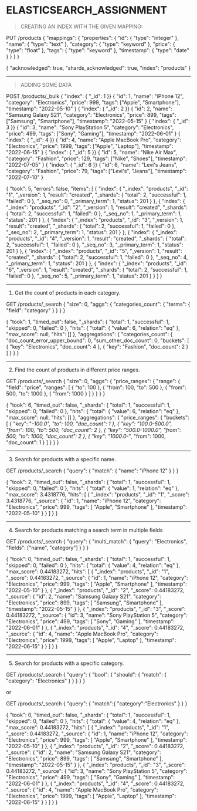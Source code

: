 # ELASTICSEARCH_ASSIGNMENT


> CREATING AN INDEX WITH THE GIVEN MAPPING:

PUT /products
{
  "mappings": {
    "properties": {
      "id": {
        "type": "integer"
      },
      "name": {
        "type": "text"
      },
      "category": {
        "type": "keyword"
      },
      "price": {
        "type": "float"
      },
      "tags": {
        "type": "keyword"
      },
      "timestamp": {
        "type": "date"
      }
    }
  }
}


{
  "acknowledged": true,
  "shards_acknowledged": true,
  "index": "products"
}

-------------------------------------------------------------------------------------------------------------------------------------------------------------------------------------------------


> ADDING SOME DATA

POST /products/_bulk
{ "index": { "_id": 1 }}
{ "id": 1, "name": "iPhone 12", "category": "Electronics", "price": 999, "tags": ["Apple", "Smartphone"], "timestamp": "2022-05-10" }
{ "index": { "_id": 2 }}
{ "id": 2, "name": "Samsung Galaxy S21", "category": "Electronics", "price": 899, "tags": ["Samsung", "Smartphone"], "timestamp": "2022-05-15" }
{ "index": { "_id": 3 }}
{ "id": 3, "name": "Sony PlayStation 5", "category": "Electronics", "price": 499, "tags": ["Sony", "Gaming"], "timestamp": "2022-06-01" }
{ "index": { "_id": 4 }}
{ "id": 4, "name": "Apple MacBook Pro", "category": "Electronics", "price": 1999, "tags": ["Apple", "Laptop"], "timestamp": "2022-06-15" }
{ "index": { "_id": 5 }}
{ "id": 5, "name": "Nike Air Max", "category": "Fashion", "price": 129, "tags": ["Nike", "Shoes"], "timestamp": "2022-07-05" }
{ "index": { "_id": 6 }}
{ "id": 6, "name": "Levi's Jeans", "category": "Fashion", "price": 79, "tags": ["Levi's", "Jeans"], "timestamp": "2022-07-10" }



{
  "took": 5,
  "errors": false,
  "items": [
    {
      "index": {
        "_index": "products",
        "_id": "1",
        "_version": 1,
        "result": "created",
        "_shards": {
          "total": 2,
          "successful": 1,
          "failed": 0
        },
        "_seq_no": 0,
        "_primary_term": 1,
        "status": 201
      }
    },
    {
      "index": {
        "_index": "products",
        "_id": "2",
        "_version": 1,
        "result": "created",
        "_shards": {
          "total": 2,
          "successful": 1,
          "failed": 0
        },
        "_seq_no": 1,
        "_primary_term": 1,
        "status": 201
      }
    },
    {
      "index": {
        "_index": "products",
        "_id": "3",
        "_version": 1,
        "result": "created",
        "_shards": {
          "total": 2,
          "successful": 1,
          "failed": 0
        },
        "_seq_no": 2,
        "_primary_term": 1,
        "status": 201
      }
    },
    {
      "index": {
        "_index": "products",
        "_id": "4",
        "_version": 1,
        "result": "created",
        "_shards": {
          "total": 2,
          "successful": 1,
          "failed": 0
        },
        "_seq_no": 3,
        "_primary_term": 1,
        "status": 201
      }
    },
    {
      "index": {
        "_index": "products",
        "_id": "5",
        "_version": 1,
        "result": "created",
        "_shards": {
          "total": 2,
          "successful": 1,
          "failed": 0
        },
        "_seq_no": 4,
        "_primary_term": 1,
        "status": 201
      }
    },
    {
      "index": {
        "_index": "products",
        "_id": "6",
        "_version": 1,
        "result": "created",
        "_shards": {
          "total": 2,
          "successful": 1,
          "failed": 0
        },
        "_seq_no": 5,
        "_primary_term": 1,
        "status": 201
      }
    }
  ]
}

------------------------------------------------------------------------------------------------------------------------------------------------------------------------------------------------


1) Get the count of products in each category.

GET /products/_search
{
  "size": 0,
  "aggs": {
    "categories_count": {
      "terms": {
        "field": "category"
      }
    }
  }
}


{
  "took": 1,
  "timed_out": false,
  "_shards": {
    "total": 1,
    "successful": 1,
    "skipped": 0,
    "failed": 0
  },
  "hits": {
    "total": {
      "value": 6,
      "relation": "eq"
    },
    "max_score": null,
    "hits": []
  },
  "aggregations": {
    "categories_count": {
      "doc_count_error_upper_bound": 0,
      "sum_other_doc_count": 0,
      "buckets": [
        {
          "key": "Electronics",
          "doc_count": 4
        },
        {
          "key": "Fashion",
          "doc_count": 2
        }
      ]
    }
  }
}

---------------------------------------------------------------------------------------------------------------------------------------------------------------------------------------------

2) Find the count of products in different price ranges.

GET /products/_search
{
  "size": 0,
  "aggs": {
    "price_ranges": {
      "range": {
        "field": "price",
        "ranges": [
          { "to": 100 },
          { "from": 100, "to": 500 },
          { "from": 500, "to": 1000 },
          { "from": 1000 }
        ]
      }
    }
  }
}



{
  "took": 6,
  "timed_out": false,
  "_shards": {
    "total": 1,
    "successful": 1,
    "skipped": 0,
    "failed": 0
  },
  "hits": {
    "total": {
      "value": 6,
      "relation": "eq"
    },
    "max_score": null,
    "hits": []
  },
  "aggregations": {
    "price_ranges": {
      "buckets": [
        {
          "key": "*-100.0",
          "to": 100,
          "doc_count": 1
        },
        {
          "key": "100.0-500.0",
          "from": 100,
          "to": 500,
          "doc_count": 2
        },
        {
          "key": "500.0-1000.0",
          "from": 500,
          "to": 1000,
          "doc_count": 2
        },
        {
          "key": "1000.0-*",
          "from": 1000,
          "doc_count": 1
        }
      ]
    }
  }
}




------------------------------------------------------------------------------------------------------------------------------------------------------------------------------------------------

3) Search for products with a specific name.

GET /products/_search
{
  "query": {
    "match": {
      "name": "iPhone 12"
    }
  }
}

{
  "took": 2,
  "timed_out": false,
  "_shards": {
    "total": 1,
    "successful": 1,
    "skipped": 0,
    "failed": 0
  },
  "hits": {
    "total": {
      "value": 1,
      "relation": "eq"
    },
    "max_score": 3.4318776,
    "hits": [
      {
        "_index": "products",
        "_id": "1",
        "_score": 3.4318776,
        "_source": {
          "id": 1,
          "name": "iPhone 12",
          "category": "Electronics",
          "price": 999,
          "tags": [
            "Apple",
            "Smartphone"
          ],
          "timestamp": "2022-05-10"
        }
      }
    ]
  }
}


------------------------------------------------------------------------------------------------------------------------------------------------------------------------------------------------

4) Search for products matching a search term in multiple fields

GET /products/_search
{
  "query": {
    "multi_match": {
      "query": "Electronics",
      "fields": ["name", "category"]
    }
  }
}

{
  "took": 0,
  "timed_out": false,
  "_shards": {
    "total": 1,
    "successful": 1,
    "skipped": 0,
    "failed": 0
  },
  "hits": {
    "total": {
      "value": 4,
      "relation": "eq"
    },
    "max_score": 0.44183272,
    "hits": [
      {
        "_index": "products",
        "_id": "1",
        "_score": 0.44183272,
        "_source": {
          "id": 1,
          "name": "iPhone 12",
          "category": "Electronics",
          "price": 999,
          "tags": [
            "Apple",
            "Smartphone"
          ],
          "timestamp": "2022-05-10"
        }
      },
      {
        "_index": "products",
        "_id": "2",
        "_score": 0.44183272,
        "_source": {
          "id": 2,
          "name": "Samsung Galaxy S21",
          "category": "Electronics",
          "price": 899,
          "tags": [
            "Samsung",
            "Smartphone"
          ],
          "timestamp": "2022-05-15"
        }
      },
      {
        "_index": "products",
        "_id": "3",
        "_score": 0.44183272,
        "_source": {
          "id": 3,
          "name": "Sony PlayStation 5",
          "category": "Electronics",
          "price": 499,
          "tags": [
            "Sony",
            "Gaming"
          ],
          "timestamp": "2022-06-01"
        }
      },
      {
        "_index": "products",
        "_id": "4",
        "_score": 0.44183272,
        "_source": {
          "id": 4,
          "name": "Apple MacBook Pro",
          "category": "Electronics",
          "price": 1999,
          "tags": [
            "Apple",
            "Laptop"
          ],
          "timestamp": "2022-06-15"
        }
      }
    ]
  }
}

------------------------------------------------------------------------------------------------------------------------------------------------------------------------------------------------

5) Search for products with a specific category.

GET /products/_search
{
  "query": {
    "bool": {
      "should": 
        {
          "match": {
            "category": "Electronics"
          }
        }
    }
  }
}




or 



GET /products/_search
{
  "query": {
    "match":{
      "category":"Electronics"
    }
  }
}





{
  "took": 0,
  "timed_out": false,
  "_shards": {
    "total": 1,
    "successful": 1,
    "skipped": 0,
    "failed": 0
  },
  "hits": {
    "total": {
      "value": 4,
      "relation": "eq"
    },
    "max_score": 0.44183272,
    "hits": [
      {
        "_index": "products",
        "_id": "1",
        "_score": 0.44183272,
        "_source": {
          "id": 1,
          "name": "iPhone 12",
          "category": "Electronics",
          "price": 999,
          "tags": [
            "Apple",
            "Smartphone"
          ],
          "timestamp": "2022-05-10"
        }
      },
      {
        "_index": "products",
        "_id": "2",
        "_score": 0.44183272,
        "_source": {
          "id": 2,
          "name": "Samsung Galaxy S21",
          "category": "Electronics",
          "price": 899,
          "tags": [
            "Samsung",
            "Smartphone"
          ],
          "timestamp": "2022-05-15"
        }
      },
      {
        "_index": "products",
        "_id": "3",
        "_score": 0.44183272,
        "_source": {
          "id": 3,
          "name": "Sony PlayStation 5",
          "category": "Electronics",
          "price": 499,
          "tags": [
            "Sony",
            "Gaming"
          ],
          "timestamp": "2022-06-01"
        }
      },
      {
        "_index": "products",
        "_id": "4",
        "_score": 0.44183272,
        "_source": {
          "id": 4,
          "name": "Apple MacBook Pro",
          "category": "Electronics",
          "price": 1999,
          "tags": [
            "Apple",
            "Laptop"
          ],
          "timestamp": "2022-06-15"
        }
      }
    ]
  }
}

